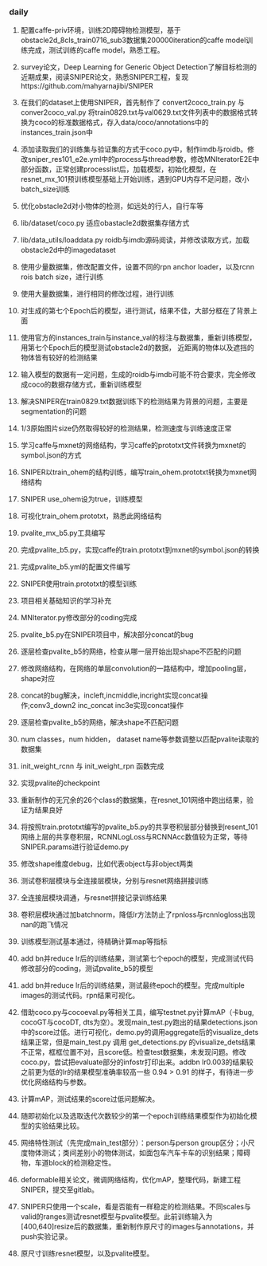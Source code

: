 ### daily
1. 配置caffe-priv环境，训练2D障碍物检测模型，基于obstacle2d_8cls_train0716_sub3数据集200000iteration的caffe model训练完成，测试训练的caffe model，熟悉工程。
2. survey论文，Deep Learning for Generic Object Detection了解目标检测的近期成果，阅读SNIPER论文，熟悉SNIPER工程，复现https://github.com/mahyarnajibi/SNIPER
3. 在我们的dataset上使用SNIPER，首先制作了 convert2coco_train.py 与 conver2coco_val.py 将train0829.txt与val0629.txt文件列表中的数据格式转换为coco的标准数据格式，存入data/coco/annotations中的instances_train.json中
4. 添加读取我们的训练集与验证集的方式于coco.py中，制作imdb与roidb。修改sniper_res101_e2e.yml中的process与thread参数，修改MNIteratorE2E中部分函数，正常创建processlist后，加载模型，初始化模型，在resnet_mx_101预训练模型基础上开始训练，遇到GPU内存不足问题，改小batch_size训练

1. 优化obstacle2d对小物体的检测，如远处的行人，自行车等
2. lib/dataset/coco.py 适应obastacle2d数据集存储方式
3. lib/data_utils/loaddata.py roidb与imdb源码阅读，并修改读取方式，加载obstacle2d中的imagedataset
4. 使用少量数据集，修改配置文件，设置不同的rpn anchor loader，以及rcnn rois batch size，进行训练
5. 使用大量数据集，进行相同的修改过程，进行训练
6. 对生成的第七个Epoch后的模型，进行测试，结果不佳，大部分框在了背景上面
7. 使用官方的instances_train与instance_val的标注与数据集，重新训练模型，用第七个Epoch后的模型测试obstacle2d的数据，	近距离的物体以及遮挡的物体皆有较好的检测结果
8. 输入模型的数据有一定问题，生成的roidb与imdb可能不符合要求，完全修改成coco的数据存储方式，重新训练模型

1. 解决SNIPER在train0829.txt数据训练下的检测结果为背景的问题，主要是segmentation的问题
2. 1/3原始图片size仍然取得较好的检测结果，检测速度与训练速度正常
3. 学习caffe与mxnet的网络结构，学习caffe的prototxt文件转换为mxnet的symbol.json的方式
4. SNIPER以train_ohem的结构训练，编写train_ohem.prototxt转换为mxnet网络结构
5. SNIPER use_ohem设为true，训练模型
6. 可视化train_ohem.prototxt，熟悉此网络结构
7. pvalite_mx_b5.py工具编写

1. 完成pvalite_b5.py，实现caffe的train.prototxt到mxnet的symbol.json的转换
2. 完成pvalite_b5.yml的配置文件编写
3. SNIPER使用train.prototxt的模型训练
4. 项目相关基础知识的学习补充
5. MNIterator.py修改部分的coding完成
6. pvalite_b5.py在SNIPER项目中，解决部分concat的bug
7. 逐层检查pvalite_b5的网络，检查从哪一层开始出现shape不匹配的问题

1. 修改网络结构，在网络的单层convolution的一路结构中，增加pooling层，shape对应
2. concat的bug解决，incleft,incmiddle,incright实现concat操作;conv3_down2 inc_concat inc3e实现concat操作
3. 逐层检查pvalite_b5的网络，解决shape不匹配问题
4. num classes，num hidden， dataset name等参数调整以匹配pvalite读取的数据集
5. init_weight_rcnn 与 init_weight_rpn 函数完成
6. 实现pvalite的checkpoint

1. 重新制作的无冗余的26个class的数据集，在resnet_101网络中跑出结果，验证为结果良好
2. 将按照train.prototxt编写的pvalite_b5.py的共享卷积层部分替换到resent_101网络上层的共享卷积层，RCNNLogLoss与RCNNAcc数值较为正常，等待SNIPER.params进行验证demo.py
3. 修改shape维度debug，比如代表object与非object两类
4. 测试卷积层模块与全连接层模块，分别与resnet网络拼接训练
5. 全连接层模块调通，与resnet拼接记录训练结果
6. 卷积层模块通过加batchnorm，降低lr方法防止了rpnloss与rcnnlogloss出现nan的跑飞情况
7. 训练模型测试基本通过，待精确计算map等指标
8. add bn并reduce lr后的训练结果，测试第七个epoch的模型，完成测试代码修改部分的coding，测试pvalite_b5的模型

1. add bn并reduce lr后的训练结果，测试最终epoch的模型。完成multiple images的测试代码。rpn结果可视化。
2. 借助coco.py与cocoeval.py等相关工具，编写testnet.py计算mAP（卡bug, cocoGT与cocoDT, dts为空）。发现main_test.py跑出的结果detections.json中的score过低。进行可视化，demo.py的调用aggregate后的visualize_dets结果正常，但是main_test.py 调用 get_detections.py 的visualize_dets结果不正常，框框位置不对，且score低。检查test数据集，未发现问题。修改coco.py，尝试把evaluate部分的infostr打印出来。addbn lr0.003的结果较之前更为低的lr的结果模型准确率较高一些 0.94 > 0.91 的样子，有待进一步优化网络结构与参数。
3. 计算mAP，测试结果的score过低问题解决。
4. 随即初始化以及选取迭代次数较少的第一个epoch训练结果模型作为初始化模型的实验结果比较。
5. 网络特性测试（先完成main_test部分）：person与person group区分；小尺度物体测试；类间差别小的物体测试，如面包车汽车卡车的识别结果；障碍物，车道block的检测稳定性。
6. deformable相关论文，微调网络结构，优化mAP，整理代码，新建工程SNIPER，提交至gitlab。
7. SNIPER只使用一个scale，看是否能有一样稳定的检测结果。不同scales与valid的ranges测试resnet模型与pvalite模型。此前训练输入为[400,640]resize后的数据集，重新制作原尺寸的images与annotations，并push实验记录。
8. 原尺寸训练resnet模型，以及pvalite模型。


